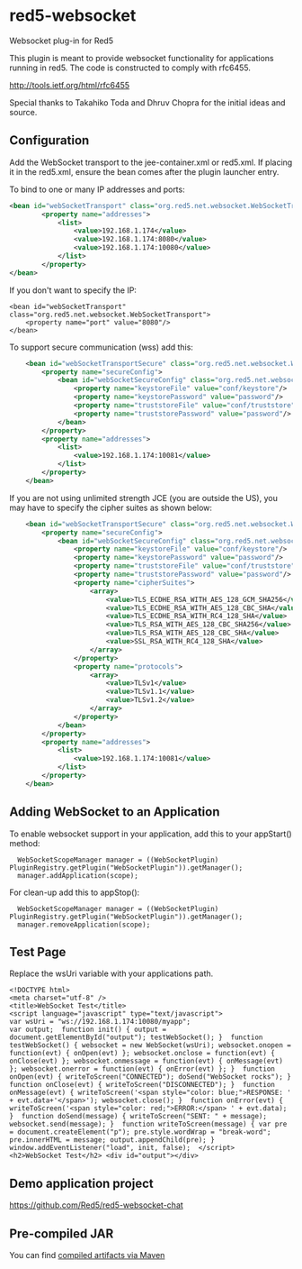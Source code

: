 red5-websocket
==============

Websocket plug-in for Red5

This plugin is meant to provide websocket functionality for applications running in red5. The code is constructed to comply with rfc6455.

http://tools.ietf.org/html/rfc6455

Special thanks to Takahiko Toda and Dhruv Chopra for the initial ideas and source.

Configuration
--------------

Add the WebSocket transport to the jee-container.xml or red5.xml. If placing it in the red5.xml, ensure the bean comes after the plugin launcher entry.

To bind to one or many IP addresses and ports:

```xml
<bean id="webSocketTransport" class="org.red5.net.websocket.WebSocketTransport">
        <property name="addresses">
            <list>
            	<value>192.168.1.174</value>
            	<value>192.168.1.174:8080</value>
            	<value>192.168.1.174:10080</value>
            </list>
        </property>
</bean>
```

If you don't want to specify the IP:
```
<bean id="webSocketTransport" class="org.red5.net.websocket.WebSocketTransport">
	<property name="port" value="8080"/>
</bean>

```
To support secure communication (wss) add this:

```xml
    <bean id="webSocketTransportSecure" class="org.red5.net.websocket.WebSocketTransport">
        <property name="secureConfig">
            <bean id="webSocketSecureConfig" class="org.red5.net.websocket.SecureWebSocketConfiguration">
                <property name="keystoreFile" value="conf/keystore"/>
                <property name="keystorePassword" value="password"/>
                <property name="truststoreFile" value="conf/truststore"/>
                <property name="truststorePassword" value="password"/>
            </bean>
        </property>
        <property name="addresses">
            <list>
                <value>192.168.1.174:10081</value>
            </list>
        </property>
    </bean>
```
If you are not using unlimited strength JCE (you are outside the US), you may have to specify the cipher suites as shown below:
```xml
    <bean id="webSocketTransportSecure" class="org.red5.net.websocket.WebSocketTransport">
        <property name="secureConfig">
            <bean id="webSocketSecureConfig" class="org.red5.net.websocket.SecureWebSocketConfiguration">
                <property name="keystoreFile" value="conf/keystore"/>
                <property name="keystorePassword" value="password"/>
                <property name="truststoreFile" value="conf/truststore"/>
                <property name="truststorePassword" value="password"/>
                <property name="cipherSuites">
                    <array>
                        <value>TLS_ECDHE_RSA_WITH_AES_128_GCM_SHA256</value>
                        <value>TLS_ECDHE_RSA_WITH_AES_128_CBC_SHA</value>
                        <value>TLS_ECDHE_RSA_WITH_RC4_128_SHA</value>
                        <value>TLS_RSA_WITH_AES_128_CBC_SHA256</value>
                        <value>TLS_RSA_WITH_AES_128_CBC_SHA</value>
                        <value>SSL_RSA_WITH_RC4_128_SHA</value>
                    </array>
                </property>
                <property name="protocols">
                    <array>
                        <value>TLSv1</value>
                        <value>TLSv1.1</value>
                        <value>TLSv1.2</value>
                    </array>
                </property>
            </bean>
        </property>
        <property name="addresses">
            <list>
                <value>192.168.1.174:10081</value>
            </list>
        </property>
    </bean>

```


Adding WebSocket to an Application
------------------------

To enable websocket support in your application, add this to your appStart() method:

```
  WebSocketScopeManager manager = ((WebSocketPlugin) PluginRegistry.getPlugin("WebSocketPlugin")).getManager();
  manager.addApplication(scope);
```

For clean-up add this to appStop():

```
  WebSocketScopeManager manager = ((WebSocketPlugin) PluginRegistry.getPlugin("WebSocketPlugin")).getManager();
  manager.removeApplication(scope);
```

Test Page
-------------------

Replace the wsUri variable with your applications path.

```
<!DOCTYPE html>  
<meta charset="utf-8" />  
<title>WebSocket Test</title>  
<script language="javascript" type="text/javascript">  
var wsUri = "ws://192.168.1.174:10080/myapp"; 
var output;  function init() { output = document.getElementById("output"); testWebSocket(); }  function testWebSocket() { websocket = new WebSocket(wsUri); websocket.onopen = function(evt) { onOpen(evt) }; websocket.onclose = function(evt) { onClose(evt) }; websocket.onmessage = function(evt) { onMessage(evt) }; websocket.onerror = function(evt) { onError(evt) }; }  function onOpen(evt) { writeToScreen("CONNECTED"); doSend("WebSocket rocks"); }  function onClose(evt) { writeToScreen("DISCONNECTED"); }  function onMessage(evt) { writeToScreen('<span style="color: blue;">RESPONSE: ' + evt.data+'</span>'); websocket.close(); }  function onError(evt) { writeToScreen('<span style="color: red;">ERROR:</span> ' + evt.data); }  function doSend(message) { writeToScreen("SENT: " + message);  websocket.send(message); }  function writeToScreen(message) { var pre = document.createElement("p"); pre.style.wordWrap = "break-word"; pre.innerHTML = message; output.appendChild(pre); }  window.addEventListener("load", init, false);  </script>  <h2>WebSocket Test</h2> <div id="output"></div>
```

Demo application project
----------------
https://github.com/Red5/red5-websocket-chat

Pre-compiled JAR
----------------
You can find [compiled artifacts via Maven](http://mvnrepository.com/artifact/org.red5/websocket)

